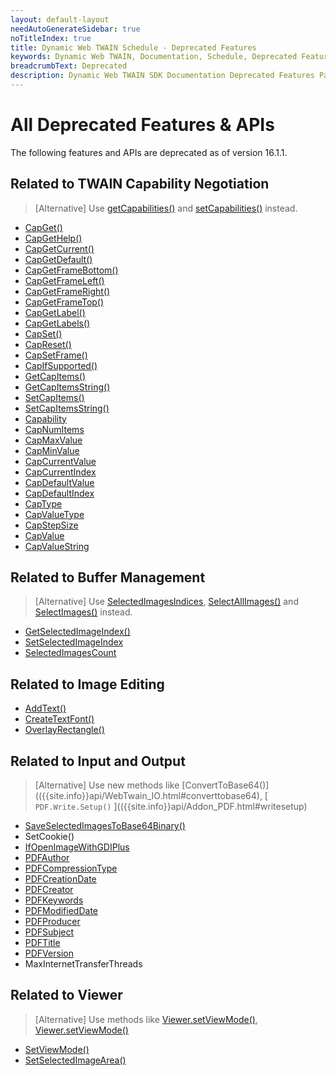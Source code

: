 ```yaml
---
layout: default-layout
needAutoGenerateSidebar: true
noTitleIndex: true
title: Dynamic Web TWAIN Schedule - Deprecated Features
keywords: Dynamic Web TWAIN, Documentation, Schedule, Deprecated Features
breadcrumbText: Deprecated
description: Dynamic Web TWAIN SDK Documentation Deprecated Features Page
---
```


# All Deprecated Features & APIs

The following features and APIs are deprecated as of version 16.1.1.

## Related to TWAIN Capability Negotiation

> [Alternative] Use [getCapabilities()]({{site.info}}api/WebTwain_Acquire.html#getcapabilities) and [setCapabilities()]({{site.info}}api/WebTwain_Acquire.html#setcapabilities) instead.

* [CapGet()](https://www.dynamsoft.com/docs/dwt15.3.1/API/Capability-Negotiation.html#CapGet) 
* [CapGetHelp()](https://www.dynamsoft.com/docs/dwt15.3.1/API/Capability-Negotiation.html#CapGetHelp)
* [CapGetCurrent()](https://www.dynamsoft.com/docs/dwt15.3.1/API/Capability-Negotiation.html#CapGetCurrent) 
* [CapGetDefault()](https://www.dynamsoft.com/docs/dwt15.3.1/API/Capability-Negotiation.html#CapGetDefault)
* [CapGetFrameBottom()](https://www.dynamsoft.com/docs/dwt15.3.1/API/Capability-Negotiation.html#CapGetFrameBottom) 
* [CapGetFrameLeft()](https://www.dynamsoft.com/docs/dwt15.3.1/API/Capability-Negotiation.html#CapGetFrameLeft)
* [CapGetFrameRight()](https://www.dynamsoft.com/docs/dwt15.3.1/API/Capability-Negotiation.html#CapGetFrameRight) 
* [CapGetFrameTop()](https://www.dynamsoft.com/docs/dwt15.3.1/API/Capability-Negotiation.html#CapGetFrameTop)
* [CapGetLabel()](https://www.dynamsoft.com/docs/dwt15.3.1/API/Capability-Negotiation.html#CapGetLabel) 
* [CapGetLabels()](https://www.dynamsoft.com/docs/dwt15.3.1/API/Capability-Negotiation.html#CapGetLabels)
* [CapSet()](https://www.dynamsoft.com/docs/dwt15.3.1/API/Capability-Negotiation.html#CapSet) 
* [CapReset()](https://www.dynamsoft.com/docs/dwt15.3.1/API/Capability-Negotiation.html#CapReset)
* [CapSetFrame()](https://www.dynamsoft.com/docs/dwt15.3.1/API/Capability-Negotiation.html#CapSetFrame) 
* [CapIfSupported()](https://www.dynamsoft.com/docs/dwt15.3.1/API/Capability-Negotiation.html#CapIfSupported)
* [GetCapItems()](https://www.dynamsoft.com/docs/dwt15.3.1/API/Capability-Negotiation.html#GetCapItems) 
* [GetCapItemsString()](https://www.dynamsoft.com/docs/dwt15.3.1/API/Capability-Negotiation.html#GetCapItemsString)
* [SetCapItems()](https://www.dynamsoft.com/docs/dwt15.3.1/API/Capability-Negotiation.html#SetCapItems) 
* [SetCapItemsString()](https://www.dynamsoft.com/docs/dwt15.3.1/API/Capability-Negotiation.html#SetCapItemsString)
* [Capability](https://www.dynamsoft.com/docs/dwt15.3.1/API/Capability-Negotiation.html#Capability) 
* [CapNumItems](https://www.dynamsoft.com/docs/dwt15.3.1/API/Capability-Negotiation.html#CapNumItems)
* [CapMaxValue](https://www.dynamsoft.com/docs/dwt15.3.1/API/Capability-Negotiation.html#CapMaxValue) 
* [CapMinValue](https://www.dynamsoft.com/docs/dwt15.3.1/API/Capability-Negotiation.html#CapMinValue)
* [CapCurrentValue](https://www.dynamsoft.com/docs/dwt15.3.1/API/Capability-Negotiation.html#CapCurrentValue) 
* [CapCurrentIndex](https://www.dynamsoft.com/docs/dwt15.3.1/API/Capability-Negotiation.html#CapCurrentIndex)
* [CapDefaultValue](https://www.dynamsoft.com/docs/dwt15.3.1/API/Capability-Negotiation.html#CapDefaultValue) 
* [CapDefaultIndex](https://www.dynamsoft.com/docs/dwt15.3.1/API/Capability-Negotiation.html#CapDefaultIndex)
* [CapType](https://www.dynamsoft.com/docs/dwt15.3.1/API/Capability-Negotiation.html#CapType) 
* [CapValueType](https://www.dynamsoft.com/docs/dwt15.3.1/API/Capability-Negotiation.html#CapValueType)
* [CapStepSize](https://www.dynamsoft.com/docs/dwt15.3.1/API/Capability-Negotiation.html#CapStepSize)
* [CapValue](https://www.dynamsoft.com/docs/dwt15.3.1/API/Capability-Negotiation.html#CapValue) 
* [CapValueString](https://www.dynamsoft.com/docs/dwt15.3.1/API/Capability-Negotiation.html#CapValueString)

## Related to Buffer Management

> [Alternative] Use [SelectedImagesIndices]({{site.info}}api/WebTwain_Buffer.html#selectedimagesindices), [SelectAllImages()]({{site.info}}api/WebTwain_Buffer.html#selectallimages) and [SelectImages()]({{site.info}}api/WebTwain_Buffer.html#selectimages) instead.

* [GetSelectedImageIndex()](https://www.dynamsoft.com/docs/dwt15.3.1/API/Runtime-Info.html#GetSelectedImageIndex) 
* [SetSelectedImageIndex](https://www.dynamsoft.com/docs/dwt15.3.1/API/Basic-Edit.html#SetSelectedImageIndex)
* [SelectedImagesCount](https://www.dynamsoft.com/docs/dwt15.3.1/API/Runtime-Info.html#SelectedImagesCount)

## Related to Image Editing

<!-- > [Alternative] Annotation feature to be added in a later version. -->

* [AddText()](https://www.dynamsoft.com/docs/dwt15.3.1/API/Basic-Edit.html#AddText) 
* [CreateTextFont()](https://www.dynamsoft.com/docs/dwt15.3.1/API/Basic-Edit.html#CreateTextFont)
* [OverlayRectangle()](https://www.dynamsoft.com/docs/dwt15.3.1/API/Basic-Edit.html#OverlayRectangle)

## Related to Input and Output

> [Alternative] Use new methods like [ConvertToBase64()](({{site.info}}api/WebTwain_IO.html#converttobase64), [ `PDF.Write.Setup()` ](({{site.info}}api/Addon_PDF.html#writesetup)

* [SaveSelectedImagesToBase64Binary()](https://www.dynamsoft.com/docs/dwt15.3.1/API/Load-Save.html#SaveSelectedImagesToBase64Binary) 
* SetCookie()
* [IfOpenImageWithGDIPlus](https://www.dynamsoft.com/docs/dwt15.3.1/API/Encode-Decode.html#IfOpenImageWithGDIPlus)
* [PDFAuthor](https://www.dynamsoft.com/docs/dwt15.3.1/API/Encode-Decode.html#PDFAuthor) 
* [PDFCompressionType](https://www.dynamsoft.com/docs/dwt15.3.1/API/Encode-Decode.html#PDFCompressionType)
* [PDFCreationDate](https://www.dynamsoft.com/docs/dwt15.3.1/API/Encode-Decode.html#PDFCreationDate) 
* [PDFCreator](https://www.dynamsoft.com/docs/dwt15.3.1/API/Encode-Decode.html#PDFCreator)
* [PDFKeywords](https://www.dynamsoft.com/docs/dwt15.3.1/API/Encode-Decode.html#PDFKeywords) 
* [PDFModifiedDate](https://www.dynamsoft.com/docs/dwt15.3.1/API/Encode-Decode.html#PDFModifiedDate)
* [PDFProducer](https://www.dynamsoft.com/docs/dwt15.3.1/API/Encode-Decode.html#PDFProducer) 
* [PDFSubject](https://www.dynamsoft.com/docs/dwt15.3.1/API/Encode-Decode.html#PDFSubject)
* [PDFTitle](https://www.dynamsoft.com/docs/dwt15.3.1/API/Encode-Decode.html#PDFTitle) 
* [PDFVersion](https://www.dynamsoft.com/docs/dwt15.3.1/API/Encode-Decode.html#PDFVersion)
* MaxInternetTransferThreads

## Related to Viewer

> [Alternative] Use methods like [Viewer.setViewMode()]({{site.info}}api/WebTwain_Viewer.html#setviewmode), [Viewer.setViewMode()]({{site.info}}api/WebTwain_Viewer.html#setviewmode)

* [SetViewMode()](https://www.dynamsoft.com/docs/dwt15.3.1/API/Display-UI.html#SetViewMode) 
* [SetSelectedImageArea()](https://www.dynamsoft.com/docs/dwt15.3.1/API/Basic-Edit.html#SetSelectedImageArea)
